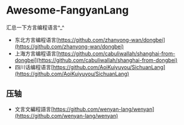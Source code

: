 # Awesome-FangyanLang
汇总一下方言编程语言^_^

* 东北方言编程语言[https://github.com/zhanyong-wan/dongbei](https://github.com/zhanyong-wan/dongbei)
* 上海方言编程语言[https://github.com/cabuliwallah/shanghai-from-dongbei](https://github.com/cabuliwallah/shanghai-from-dongbei)
* 四川话编程语言[https://github.com/AoiKuiyuyou/SichuanLang](https://github.com/AoiKuiyuyou/SichuanLang)

## 压轴
* 文言文編程語言[https://github.com/wenyan-lang/wenyan](https://github.com/wenyan-lang/wenyan)
